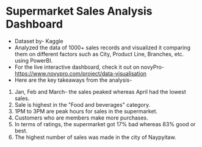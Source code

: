 # Supermarket Sales Analysis Dashboard
* Dataset by- Kaggle
* Analyzed the data of 1000+ sales records and visualized it comparing them on different factors such as City, Product Line, Branches, etc. using PowerBI.
* For the live interactive dashboard, check it out on novyPro- https://www.novypro.com/project/data-visualisation
* Here are the key takeaways from the analysis-

1. Jan, Feb and March- the sales peaked whereas April had the lowest sales.
2. Sale is highest in the "Food and beverages" category.
3. 1PM to 3PM are peak hours for sales in the supermarket.
4. Customers who are members make more purchases.
5. In terms of ratings, the supermarket got 17% bad whereas 83% good or best.
6. The highest number of sales was made in the city of Naypyitaw.
